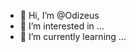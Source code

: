 - 👋 Hi, I’m @Odizeus
- 👀 I’m interested in ...
- 🌱 I’m currently learning ...


<!---
Odizeus/Odizeus is a ✨ special ✨ repository because its `README.md` (this file) appears on your GitHub profile.
You can click the Preview link to take a look at your changes.
--->
